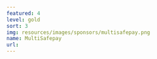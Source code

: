 ```yaml
---
featured: 4
level: gold
sort: 3
img: resources/images/sponsors/multisafepay.png
name: MultiSafepay
url:
---
```

